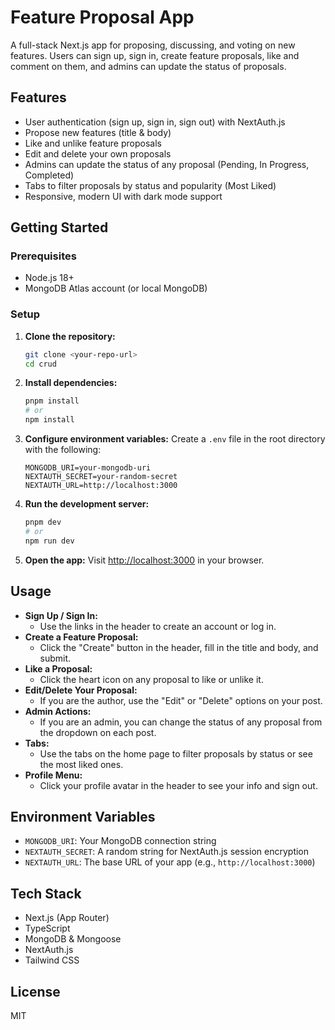 # Feature Proposal App

A full-stack Next.js app for proposing, discussing, and voting on new features. Users can sign up, sign in, create feature proposals, like and comment on them, and admins can update the status of proposals.

## Features

- User authentication (sign up, sign in, sign out) with NextAuth.js
- Propose new features (title & body)
- Like and unlike feature proposals
- Edit and delete your own proposals
- Admins can update the status of any proposal (Pending, In Progress, Completed)
- Tabs to filter proposals by status and popularity (Most Liked)
- Responsive, modern UI with dark mode support

## Getting Started

### Prerequisites

- Node.js 18+
- MongoDB Atlas account (or local MongoDB)

### Setup

1. **Clone the repository:**
   ```sh
   git clone <your-repo-url>
   cd crud
   ```
2. **Install dependencies:**
   ```sh
   pnpm install
   # or
   npm install
   ```
3. **Configure environment variables:**
   Create a `.env` file in the root directory with the following:
   ```env
   MONGODB_URI=your-mongodb-uri
   NEXTAUTH_SECRET=your-random-secret
   NEXTAUTH_URL=http://localhost:3000
   ```
4. **Run the development server:**
   ```sh
   pnpm dev
   # or
   npm run dev
   ```
5. **Open the app:**
   Visit [http://localhost:3000](http://localhost:3000) in your browser.

## Usage

- **Sign Up / Sign In:**
  - Use the links in the header to create an account or log in.
- **Create a Feature Proposal:**
  - Click the "Create" button in the header, fill in the title and body, and submit.
- **Like a Proposal:**
  - Click the heart icon on any proposal to like or unlike it.
- **Edit/Delete Your Proposal:**
  - If you are the author, use the "Edit" or "Delete" options on your post.
- **Admin Actions:**
  - If you are an admin, you can change the status of any proposal from the dropdown on each post.
- **Tabs:**
  - Use the tabs on the home page to filter proposals by status or see the most liked ones.
- **Profile Menu:**
  - Click your profile avatar in the header to see your info and sign out.

## Environment Variables

- `MONGODB_URI`: Your MongoDB connection string
- `NEXTAUTH_SECRET`: A random string for NextAuth.js session encryption
- `NEXTAUTH_URL`: The base URL of your app (e.g., `http://localhost:3000`)

## Tech Stack

- Next.js (App Router)
- TypeScript
- MongoDB & Mongoose
- NextAuth.js
- Tailwind CSS

## License

MIT

